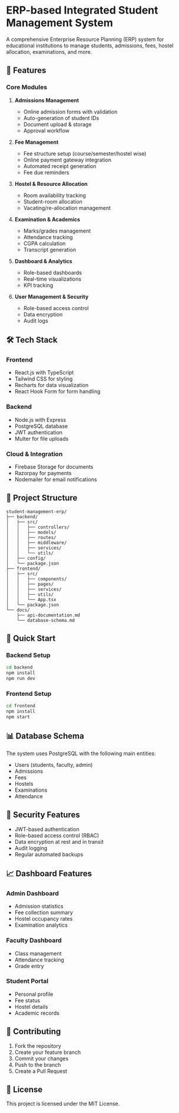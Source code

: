 # ERP-based Integrated Student Management System

A comprehensive Enterprise Resource Planning (ERP) system for educational institutions to manage students, admissions, fees, hostel allocation, examinations, and more.

## 🚀 Features

### Core Modules
1. **Admissions Management**
   - Online admission forms with validation
   - Auto-generation of student IDs
   - Document upload & storage
   - Approval workflow

2. **Fee Management**
   - Fee structure setup (course/semester/hostel wise)
   - Online payment gateway integration
   - Automated receipt generation
   - Fee due reminders

3. **Hostel & Resource Allocation**
   - Room availability tracking
   - Student-room allocation
   - Vacating/re-allocation management

4. **Examination & Academics**
   - Marks/grades management
   - Attendance tracking
   - CGPA calculation
   - Transcript generation

5. **Dashboard & Analytics**
   - Role-based dashboards
   - Real-time visualizations
   - KPI tracking

6. **User Management & Security**
   - Role-based access control
   - Data encryption
   - Audit logs

## 🛠️ Tech Stack

### Frontend
- React.js with TypeScript
- Tailwind CSS for styling
- Recharts for data visualization
- React Hook Form for form handling

### Backend
- Node.js with Express
- PostgreSQL database
- JWT authentication
- Multer for file uploads

### Cloud & Integration
- Firebase Storage for documents
- Razorpay for payments
- Nodemailer for email notifications

## 📁 Project Structure

```
student-management-erp/
├── backend/
│   ├── src/
│   │   ├── controllers/
│   │   ├── models/
│   │   ├── routes/
│   │   ├── middleware/
│   │   ├── services/
│   │   └── utils/
│   ├── config/
│   └── package.json
├── frontend/
│   ├── src/
│   │   ├── components/
│   │   ├── pages/
│   │   ├── services/
│   │   ├── utils/
│   │   └── App.tsx
│   └── package.json
└── docs/
    ├── api-documentation.md
    └── database-schema.md
```

## 🚀 Quick Start

### Backend Setup
```bash
cd backend
npm install
npm run dev
```

### Frontend Setup
```bash
cd frontend
npm install
npm start
```

## 📊 Database Schema

The system uses PostgreSQL with the following main entities:
- Users (students, faculty, admin)
- Admissions
- Fees
- Hostels
- Examinations
- Attendance

## 🔐 Security Features

- JWT-based authentication
- Role-based access control (RBAC)
- Data encryption at rest and in transit
- Audit logging
- Regular automated backups

## 📈 Dashboard Features

### Admin Dashboard
- Admission statistics
- Fee collection summary
- Hostel occupancy rates
- Examination analytics

### Faculty Dashboard
- Class management
- Attendance tracking
- Grade entry

### Student Portal
- Personal profile
- Fee status
- Hostel details
- Academic records

## 🤝 Contributing

1. Fork the repository
2. Create your feature branch
3. Commit your changes
4. Push to the branch
5. Create a Pull Request

## 📄 License

This project is licensed under the MIT License.

